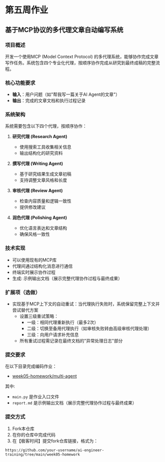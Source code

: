 # 第五周作业
## 基于MCP协议的多代理文章自动编写系统

### 项目概述
开发一个使用MCP (Model Context Protocol) 的多代理系统，能够协作完成文章写作任务。系统包含四个专业化代理，按顺序协作完成从研究到最终成稿的完整流程。

### 核心功能要求
- **输入**：用户问题（如"帮我写一篇关于AI Agent的文章"）
- **输出**：完成的文章文档和执行过程记录

### 系统架构
系统需要包含以下四个代理，按顺序协作：

1. **研究代理 (Research Agent)**
   - 使用搜索工具收集相关信息
   - 输出结构化的研究资料

2. **撰写代理 (Writing Agent)**
   - 基于研究结果生成文章初稿
   - 支持调整文章风格和长度

3. **审核代理 (Review Agent)**
   - 检查内容质量和逻辑一致性
   - 提供修改建议

4. **润色代理 (Polishing Agent)**
   - 优化语言表达和文章结构
   - 确保风格一致性

### 技术实现
- 可以使用现有的MCP库
- 代理间通过结构化消息进行通信
- 终端实时展示协作过程
- 生成: 示例输出文档（展示完整代理协作过程与最终成果）

### 扩展项（选做）
 - 实现基于MCP上下文的自动重试：当代理执行失败时，系统保留完整上下文并尝试替代方案 
   - 设置三级重试策略：
     * 一级：相同代理重新执行（最多2次）
     * 二级：切换至备用代理执行（如审核失败转由高级审核代理处理）
     * 三级：向用户请求补充信息
   - 所有重试过程需记录在最终文档的"异常处理日志"部分 


### 提交要求
在以下目录完成编码作业：
- [week05-homework/multi-agent](./multi-agent)

其中:
- `main.py` 是作业入口文件
- `report.md` 是示例输出文档（展示完整代理协作过程与最终成果）

### 提交方式
1. Fork本仓库
2. 在你的仓库中完成代码
3. 在【极客时间】提交fork仓库链接，格式为：
```
https://github.com/your-username/ai-engineer-training/tree/main/week05-homework
```